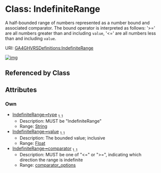 
# Class: IndefiniteRange


A half-bounded range of numbers represented as a number bound and associated comparator. The bound operator is interpreted as follows: '>=' are all numbers greater than and including `value`, '<=' are all numbers less than and including `value`.

URI: [GA4GHVRSDefinitions:IndefiniteRange](GA4GHVRSDefinitionsIndefiniteRange)


[![img](https://yuml.me/diagram/nofunky;dir:TB/class/[IndefiniteRange&#124;type:string;value:float;comparator:comparator_options])](https://yuml.me/diagram/nofunky;dir:TB/class/[IndefiniteRange&#124;type:string;value:float;comparator:comparator_options])

## Referenced by Class


## Attributes


### Own

 * [IndefiniteRange➞type](IndefiniteRange_type.md)  <sub>1..1</sub>
     * Description: MUST be "IndefiniteRange"
     * Range: [String](types/String.md)
 * [IndefiniteRange➞value](IndefiniteRange_value.md)  <sub>1..1</sub>
     * Description: The bounded value; inclusive
     * Range: [Float](types/Float.md)
 * [IndefiniteRange➞comparator](IndefiniteRange_comparator.md)  <sub>1..1</sub>
     * Description: MUST be one of "<=" or ">=", indicating which direction the range is indefinite
     * Range: [comparator_options](comparator_options.md)
